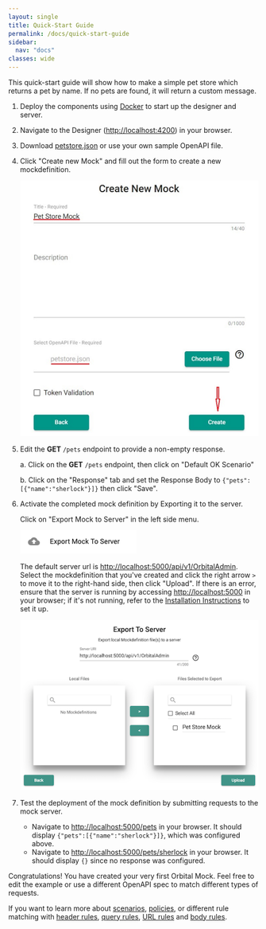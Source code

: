```yaml
---
layout: single
title: Quick-Start Guide
permalink: /docs/quick-start-guide
sidebar:
  nav: "docs"
classes: wide
---
```


This quick-start guide will show how to make a simple pet store which returns a pet by name. If no pets are found, it will return a custom message.

1. Deploy the components using [Docker](/docs/installation) to start up the designer and server.
2. Navigate to the Designer (<http://localhost:4200>) in your browser.
3. Download [petstore.json](https://raw.githubusercontent.com/OAI/OpenAPI-Specification/master/examples/v2.0/json/petstore.json) or use your own sample OpenAPI file.
4. Click "Create new Mock" and fill out the form to create a new mockdefinition.

   ![Create New Mock Form](../../../assets/images/orbital-ui/create-new-mock.png)

5. Edit the **GET** `/pets` endpoint to provide a non-empty response.

   a. Click on the **GET** `/pets` endpoint, then click on "Default OK Scenario"

   b. Click on the "Response" tab and set the Response Body to `{"pets":[{"name":"sherlock"}]}` then click "Save".

6. Activate the completed mock definition by Exporting it to the server.

   Click on "Export Mock to Server" in the left side menu.

   ![Export to Server Menu Item](../../../assets/images/orbital-ui/export-to-server.png)

   The default server url is <http://localhost:5000/api/v1/OrbitalAdmin>. Select the mockdefinition that you&#39;ve created and click the right arrow `>` to move it to the right-hand side, then click "Upload". If there is an error, ensure that the server is running by accessing
   <http://localhost:5000> in your browser; if it's not running, refer to the [Installation Instructions](/docs/installation) to set it up.

   ![Export to Server Form](../../../assets/images/orbital-ui/export-to-server-modal.png)

7. Test the deployment of the mock definition by submitting requests to the mock server.
   - Navigate to <http://localhost:5000/pets> in your browser. It should display `{"pets":[{"name":"sherlock"}]}`, which was configured above.
   - Navigate to <http://localhost:5000/pets/sherlock> in your browser. It should display `{}` since no response was configured.

Congratulations! You have created your very first Orbital Mock. Feel free to edit the example or use a different OpenAPI spec to match different types of requests.

If you want to learn more about [scenarios](/docs/scenarios), [policies](/docs/policies), or different rule matching with [header rules](./header-rules), [query rules](./query-rules), [URL rules](./url-rules) and [body rules](./body-rules).

